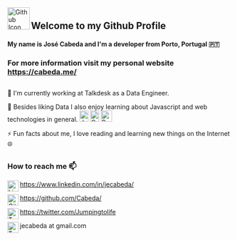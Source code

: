 <img align="left" width="50" height="50" src="https://github.githubassets.com/images/modules/logos_page/GitHub-Mark.png" alt="Github Icon">

## Welcome to my Github Profile 

#### My name is José Cabeda and I'm a developer from Porto, Portugal 🇵🇹
### For more information visit my personal website https://cabeda.me/
##

🏢 I'm currently working at Talkdesk as a Data Engineer.


🌱 Besides liking Data I also enjoy learning about Javascript and web technologies in general.
<img width="20" height="25" src="https://e7.pngegg.com/pngimages/780/695/png-clipart-javascript-comment-html-logo-international-conference-on-missions-node-js-icon-angle-text.png" alt="JS Icon">
<img width="20" height="25" src="https://img2.pngio.com/download-icon-css-3-svg-eps-png-psd-ai-logo-vector-color-free-el-css-logo-png-1141_1600.png" alt="CSS Icon">
<img width="25" height="25" src="https://upload.wikimedia.org/wikipedia/commons/thumb/a/a7/React-icon.svg/1200px-React-icon.svg.png" alt="React Icon">


⚡ Fun facts about me, I love reading and learning new things on the Internet 🌐

##

### How to reach me 📫

<img align="left" width="25" height="25" src="https://www.vectorico.com/wp-content/uploads/2018/02/LinkedIn-Icon-squircle.png" alt="Linkedin Icon"> https://www.linkedin.com/in/jecabeda/

<img align="left" width="25" height="25" src="https://github.githubassets.com/images/modules/logos_page/GitHub-Mark.png" alt="Github Icon"> https://github.com/Cabeda/

<img align="left" width="25" height="25" src="https://image.similarpng.com/very-thumbnail/2020/06/Logo-Twitter-icon-transparent-PNG.png" alt="Twitter Icon"> https://twitter.com/Jumpingtolife

<img align="left" width="25" height="25" src="https://cdn4.iconfinder.com/data/icons/free-colorful-icons/360/gmail.png" alt="Twitter Icon"> 
jecabeda at gmail.com
